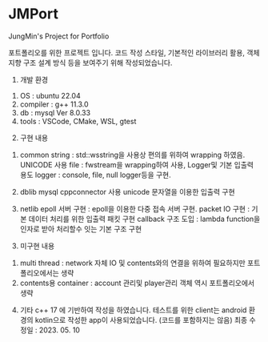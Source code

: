 # JMPort
JungMin's Project for Portfolio

포트폴리오를 위한 프로젝트 입니다. 
코드 작성 스타일, 기본적인 라이브러리 활용, 객체지향 구조 설계 방식 등을 보여주기 위해 작성되었습니다. 

1. 개발 환경
1) OS : ubuntu 22.04
2) compiler : g++ 11.3.0
3) db : mysql Ver 8.0.33 
4) tools : VSCode, CMake, WSL, gtest

2. 구현 내용
1) common 
string : std::wsstring을 사용상 편의를 위하여 wrapping 하였음. UNICODE 사용
file : fwstream을 wrapping하여 사용, Logger및 기본 입출력 용도
logger : console, file, null logger등을 구현. 

2) dblib
mysql cppconnector 사용
unicode 문자열을 이용한 입출력 구현

3) netlib
epoll 서버 구현 : epoll을 이용한 다중 접속 서버 구현. 
packet IO 구현 : 기본 데이터 처리를 위한 입출력 패킷 구현
callback 구조 도입 : lambda function을 인자로 받아 처리할수 잇는 기본 구조 구현

3. 미구현 내용
1) multi thread : network 자체 IO 및 contents와의 연결을 위하여 필요하지만 포트폴리오에서는 생략 
2) contents용 container : account 관리및 player관리 객체 역시 포트폴리오에서 생략 

4. 기타 
c++ 17 에 기반하여 작성을 하였습니다. 
테스트를 위한 client는 android 환경의 kotlin으로 작성한 app이 사용되었습니다. (코드를 포함하지는 않음) 
최종 수정일 : 2023. 05. 10
